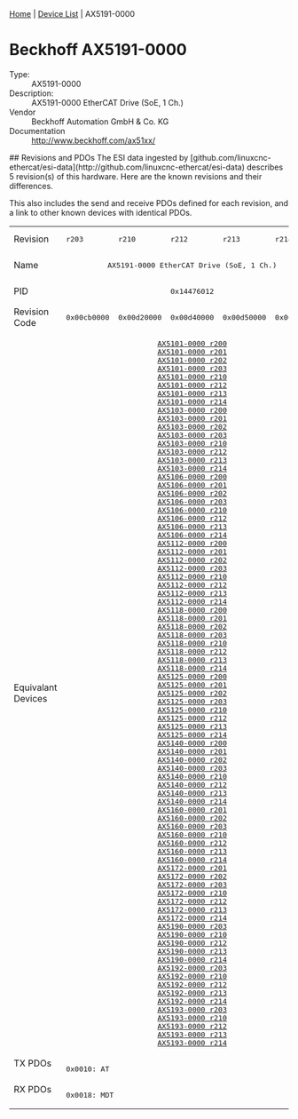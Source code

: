 <div class="nav"><a href="/esi-data">Home</a> | <a href="/esi-data/devices">Device List</a> | AX5191-0000</div>

#  Beckhoff AX5191-0000

<dl>
  <dt>Type:</dt><dd>AX5191-0000</dd>
  <dt>Description:</dt><dd>AX5191-0000 EtherCAT Drive (SoE, 1 Ch.)</dd>
  <dt>Vendor</dt><dd>Beckhoff Automation GmbH & Co. KG</dd>
  <dt>Documentation</dt><dd><a href="http://www.beckhoff.com/ax51xx/">http://www.beckhoff.com/ax51xx/</a></dd>
</dl>
## Revisions and PDOs
The ESI data ingested by [github.com/linuxcnc-ethercat/esi-data](http://github.com/linuxcnc-ethercat/esi-data) describes 5 revision(s) of this hardware.  Here are the known revisions and their differences.

This also includes the send and receive PDOs defined for each revision, and a link to other known devices with identical PDOs.

<table>
<tr >
<td class="first">Revision</td>
<td ><pre>r203</pre></td>
<td ><pre>r210</pre></td>
<td ><pre>r212</pre></td>
<td ><pre>r213</pre></td>
<td ><pre>r214</pre></td>
</tr>
<tr >
<td class="first">Name</td>
<td  colspan=5 align="center"><pre>AX5191-0000 EtherCAT Drive (SoE, 1 Ch.)</pre></td>
</tr>
<tr >
<td class="first">PID</td>
<td  colspan=5 align="center"><pre>0x14476012</pre></td>
</tr>
<tr >
<td class="first">Revision Code</td>
<td ><pre>0x00cb0000</pre></td>
<td ><pre>0x00d20000</pre></td>
<td ><pre>0x00d40000</pre></td>
<td ><pre>0x00d50000</pre></td>
<td ><pre>0x00d60000</pre></td>
</tr>
<tr >
<td class="first">Equivalant Devices</td>
<td  colspan=5 align="center"><pre><a href="AX5101-0000">AX5101-0000 r200</a><br/><a href="AX5101-0000">AX5101-0000 r201</a><br/><a href="AX5101-0000">AX5101-0000 r202</a><br/><a href="AX5101-0000">AX5101-0000 r203</a><br/><a href="AX5101-0000">AX5101-0000 r210</a><br/><a href="AX5101-0000">AX5101-0000 r212</a><br/><a href="AX5101-0000">AX5101-0000 r213</a><br/><a href="AX5101-0000">AX5101-0000 r214</a><br/><a href="AX5103-0000">AX5103-0000 r200</a><br/><a href="AX5103-0000">AX5103-0000 r201</a><br/><a href="AX5103-0000">AX5103-0000 r202</a><br/><a href="AX5103-0000">AX5103-0000 r203</a><br/><a href="AX5103-0000">AX5103-0000 r210</a><br/><a href="AX5103-0000">AX5103-0000 r212</a><br/><a href="AX5103-0000">AX5103-0000 r213</a><br/><a href="AX5103-0000">AX5103-0000 r214</a><br/><a href="AX5106-0000">AX5106-0000 r200</a><br/><a href="AX5106-0000">AX5106-0000 r201</a><br/><a href="AX5106-0000">AX5106-0000 r202</a><br/><a href="AX5106-0000">AX5106-0000 r203</a><br/><a href="AX5106-0000">AX5106-0000 r210</a><br/><a href="AX5106-0000">AX5106-0000 r212</a><br/><a href="AX5106-0000">AX5106-0000 r213</a><br/><a href="AX5106-0000">AX5106-0000 r214</a><br/><a href="AX5112-0000">AX5112-0000 r200</a><br/><a href="AX5112-0000">AX5112-0000 r201</a><br/><a href="AX5112-0000">AX5112-0000 r202</a><br/><a href="AX5112-0000">AX5112-0000 r203</a><br/><a href="AX5112-0000">AX5112-0000 r210</a><br/><a href="AX5112-0000">AX5112-0000 r212</a><br/><a href="AX5112-0000">AX5112-0000 r213</a><br/><a href="AX5112-0000">AX5112-0000 r214</a><br/><a href="AX5118-0000">AX5118-0000 r200</a><br/><a href="AX5118-0000">AX5118-0000 r201</a><br/><a href="AX5118-0000">AX5118-0000 r202</a><br/><a href="AX5118-0000">AX5118-0000 r203</a><br/><a href="AX5118-0000">AX5118-0000 r210</a><br/><a href="AX5118-0000">AX5118-0000 r212</a><br/><a href="AX5118-0000">AX5118-0000 r213</a><br/><a href="AX5118-0000">AX5118-0000 r214</a><br/><a href="AX5125-0000">AX5125-0000 r200</a><br/><a href="AX5125-0000">AX5125-0000 r201</a><br/><a href="AX5125-0000">AX5125-0000 r202</a><br/><a href="AX5125-0000">AX5125-0000 r203</a><br/><a href="AX5125-0000">AX5125-0000 r210</a><br/><a href="AX5125-0000">AX5125-0000 r212</a><br/><a href="AX5125-0000">AX5125-0000 r213</a><br/><a href="AX5125-0000">AX5125-0000 r214</a><br/><a href="AX5140-0000">AX5140-0000 r200</a><br/><a href="AX5140-0000">AX5140-0000 r201</a><br/><a href="AX5140-0000">AX5140-0000 r202</a><br/><a href="AX5140-0000">AX5140-0000 r203</a><br/><a href="AX5140-0000">AX5140-0000 r210</a><br/><a href="AX5140-0000">AX5140-0000 r212</a><br/><a href="AX5140-0000">AX5140-0000 r213</a><br/><a href="AX5140-0000">AX5140-0000 r214</a><br/><a href="AX5160-0000">AX5160-0000 r201</a><br/><a href="AX5160-0000">AX5160-0000 r202</a><br/><a href="AX5160-0000">AX5160-0000 r203</a><br/><a href="AX5160-0000">AX5160-0000 r210</a><br/><a href="AX5160-0000">AX5160-0000 r212</a><br/><a href="AX5160-0000">AX5160-0000 r213</a><br/><a href="AX5160-0000">AX5160-0000 r214</a><br/><a href="AX5172-0000">AX5172-0000 r201</a><br/><a href="AX5172-0000">AX5172-0000 r202</a><br/><a href="AX5172-0000">AX5172-0000 r203</a><br/><a href="AX5172-0000">AX5172-0000 r210</a><br/><a href="AX5172-0000">AX5172-0000 r212</a><br/><a href="AX5172-0000">AX5172-0000 r213</a><br/><a href="AX5172-0000">AX5172-0000 r214</a><br/><a href="AX5190-0000">AX5190-0000 r203</a><br/><a href="AX5190-0000">AX5190-0000 r210</a><br/><a href="AX5190-0000">AX5190-0000 r212</a><br/><a href="AX5190-0000">AX5190-0000 r213</a><br/><a href="AX5190-0000">AX5190-0000 r214</a><br/><a href="AX5192-0000">AX5192-0000 r203</a><br/><a href="AX5192-0000">AX5192-0000 r210</a><br/><a href="AX5192-0000">AX5192-0000 r212</a><br/><a href="AX5192-0000">AX5192-0000 r213</a><br/><a href="AX5192-0000">AX5192-0000 r214</a><br/><a href="AX5193-0000">AX5193-0000 r203</a><br/><a href="AX5193-0000">AX5193-0000 r210</a><br/><a href="AX5193-0000">AX5193-0000 r212</a><br/><a href="AX5193-0000">AX5193-0000 r213</a><br/><a href="AX5193-0000">AX5193-0000 r214</a></pre></td>
</tr>
<tr class="txpdo pdosection">
<td class="first" rowspan=1 valign=top>TX PDOs</td>
<td colspan=5 align="left"><pre>0x0010: AT</pre></td>
<td></td>
</tr>
<tr class="rxpdo pdosection">
<td class="first" rowspan=1 valign=top>RX PDOs</td>
<td colspan=5 align="left"><pre>0x0018: MDT</pre></td>
<td></td>
</tr>
</table>
